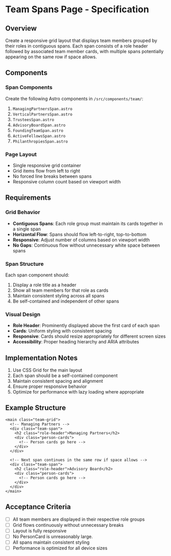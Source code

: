 # Team Spans Page - Specification

## Overview
Create a responsive grid layout that displays team members grouped by their roles in contiguous spans. Each span consists of a role header followed by associated team member cards, with multiple spans potentially appearing on the same row if space allows.

## Components

### Span Components
Create the following Astro components in `/src/components/team/`:
1. `ManagingPartnersSpan.astro`
2. `VerticalPartnersSpan.astro`
3. `TrusteesSpan.astro`
4. `AdvisoryBoardSpan.astro`
5. `FoundingTeamSpan.astro`
6. `ActiveFellowsSpan.astro`
7. `PhilanthropiesSpan.astro`

### Page Layout
- Single responsive grid container
- Grid items flow from left to right
- No forced line breaks between spans
- Responsive column count based on viewport width

## Requirements

### Grid Behavior
- **Contiguous Spans**: Each role group must maintain its cards together in a single span
- **Horizontal Flow**: Spans should flow left-to-right, top-to-bottom
- **Responsive**: Adjust number of columns based on viewport width
- **No Gaps**: Continuous flow without unnecessary white space between spans

### Span Structure
Each span component should:
1. Display a role title as a header
2. Show all team members for that role as cards
3. Maintain consistent styling across all spans
4. Be self-contained and independent of other spans

### Visual Design
- **Role Header**: Prominently displayed above the first card of each span
- **Cards**: Uniform styling with consistent spacing
- **Responsive**: Cards should resize appropriately for different screen sizes
- **Accessibility**: Proper heading hierarchy and ARIA attributes

## Implementation Notes
1. Use CSS Grid for the main layout
2. Each span should be a self-contained component
3. Maintain consistent spacing and alignment
4. Ensure proper responsive behavior
5. Optimize for performance with lazy loading where appropriate

## Example Structure
```astro
<main class="team-grid">
  <!-- Managing Partners -->
  <div class="team-span">
    <h2 class="role-header">Managing Partners</h2>
    <div class="person-cards">
      <!-- Person cards go here -->
    </div>
  </div>
  
  <!-- Next span continues in the same row if space allows -->
  <div class="team-span">
    <h2 class="role-header">Advisory Board</h2>
    <div class="person-cards">
      <!-- Person cards go here -->
    </div>
  </div>
</main>
```

## Acceptance Criteria
- [ ] All team members are displayed in their respective role groups
- [ ] Grid flows continuously without unnecessary breaks
- [ ] Layout is fully responsive
- [ ] No PersonCard is unreasonably large.
- [ ] All spans maintain consistent styling
- [ ] Performance is optimized for all device sizes
